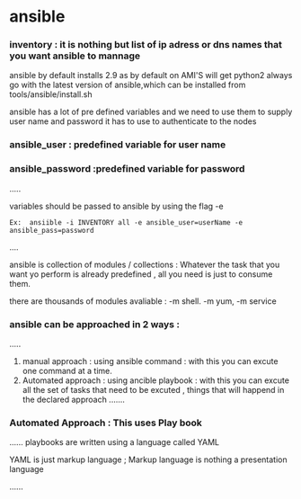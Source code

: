 # ansible


### inventory : it is nothing but list of ip adress or dns names that you want ansible to mannage 


ansible by default installs  2.9 as by default on AMI'S will get python2 
always go with the latest version of ansible,which can be installed from tools/ansible/install.sh


ansible has a lot of pre defined variables and we need to use them to supply user name and password it has to use to authenticate to the nodes


### ansible_user     :  predefined variable for user name 
### ansible_password :predefined variable for password 


.....

variables should be passed to ansible by using the flag -e

    Ex:  ansiible -i INVENTORY all -e ansible_user=userName -e  ansible_pass=password
....

ansible is collection of  modules / collections : Whatever the task that you want  yo perform is already predefined , all you need is just to consume them. 

there are thousands of modules avaliable : -m shell. -m yum, -m service 

### ansible can be approached in 2 ways :
.....
1) manual approach      : using ansible command  : with this you can excute one command at a time.
2) Automated approach   : using ancible playbook : with this you can excute all the set of tasks that need to be excuted , things that will happend in the declared approach 
.......

### Automated Approach : This uses Play book

......
playbooks are written using a language called YAML

YAML is just markup language ; Markup language is nothing a presentation language 

......
